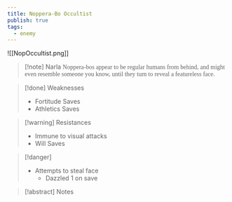 ```yaml
---
title: Noppera-Bo Occultist
publish: true
tags:
  - enemy
---
```

![[NopOccultist.png]]
> [!note] Narla
> <span style="font-family: 'Lucida Handwriting'; font-optical-sizing: auto; font-style: normal; word-break: break-word;">Noppera-bos appear to be regular humans from behind, and might even resemble someone you know, until they turn to reveal a featureless face.<span/>

> [!done] Weaknesses
> - Fortitude Saves
> - Athletics Saves

> [!warning] Resistances
> - Immune to visual attacks
> - Will Saves

> [!danger]
> - Attempts to steal face
> 	- Dazzled 1 on save

> [!abstract] Notes
